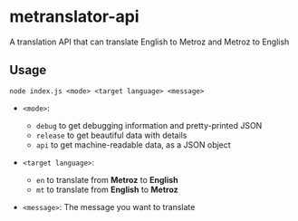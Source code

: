 # metranslator-api

A translation API that can translate English to Metroz and Metroz to English

## Usage
```plaintext
node index.js <mode> <target language> <message>
```

* `<mode>`:
  * `debug`   to get debugging information and pretty-printed JSON
  * `release` to get beautiful data with details
  * `api`     to get machine-readable data, as a JSON object

* `<target language>`:
  * `en`      to translate from **Metroz**  to **English**
  * `mt`      to translate from **English** to **Metroz**

* `<message>`: The message you want to translate
